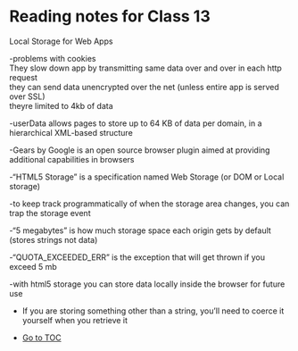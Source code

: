 # Reading notes for Class 13

Local Storage for Web Apps

-problems with cookies  
  They slow down app by transmitting same data over and over in each http request  
  they can send data unencrypted over the net (unless entire app is served over  SSL)  
  theyre limited to 4kb of data  

-userData allows pages to store up to 64 KB of data per domain, in a hierarchical XML-based structure

-Gears by Google is an open source browser plugin aimed at providing additional capabilities in browsers

-“HTML5 Storage” is a specification named Web Storage (or DOM or Local storage)  

-to keep track programmatically of when the storage area changes, you can trap the storage event

-“5 megabytes” is how much storage space each origin gets by default (stores strings not data)

-“QUOTA_EXCEEDED_ERR” is the exception that will get thrown if you exceed 5 mb

-with html5 storage you can store data locally inside the browser for future use

- If you are storing something other than a string, you’ll need to coerce it yourself when you retrieve it

- [Go to TOC](README.md)
